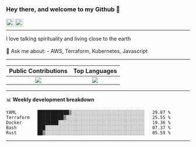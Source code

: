 ### Hey there, and welcome to my Github 👋

<a href="https://www.linkedin.com/in/ibrahiem-mohammad/" target="_blank">
  <img align="left" alt="Ibrahiem's LinkdeIn" width="22px" src="https://cdn.worldvectorlogo.com/logos/linkedin-icon-2.svg"/>
</a>
<a href="https://imohammd.netlify.app/" target="_blank">
  <img align="left" alt="Ibrahiem's Website" width="22px" src="https://cdn.worldvectorlogo.com/logos/netlify.svg"/>
</a>
<br>
<hr>
I love talking spirituality and living close to the earth
<br>
<br>
💬 Ask me about: 
- AWS, Terraform, Kubernetes, Javascript

-------

Public Contributions             |  Top Languages
:-------------------------:|:-------------------------:
![](https://github-readme-stats.vercel.app/api?username=ibrahiem96&show_icons=true&count_private=true&bg_color=30,e96443,904e95&title_color=fff&text_color=fff)  |  ![](https://github-readme-stats.vercel.app/api/top-langs/?username=ibrahiem96&layout=compact&bg_color=30,e96443,904e95&title_color=fff&text_color=fff&hide=html,css)

-------
📊 **Weekly development breakdown**
<!--START_SECTION:waka-->
```text
YAML        ████████████▒░░░░░░░░░░░░░░░░░░░░░░░░░░░░   29.87 % 
Terraform   ██████████▒░░░░░░░░░░░░░░░░░░░░░░░░░░░░░░   25.55 % 
Docker      ████████░░░░░░░░░░░░░░░░░░░░░░░░░░░░░░░░░   19.36 % 
Bash        ███░░░░░░░░░░░░░░░░░░░░░░░░░░░░░░░░░░░░░░   07.37 % 
Rust        ██▒░░░░░░░░░░░░░░░░░░░░░░░░░░░░░░░░░░░░░░   05.59 % 
```
<!--END_SECTION:waka-->
-------
